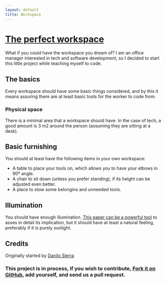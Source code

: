 ```yaml
---
layout: default
title: Workspace
---
```


# [The perfect workspace](http://danilosierrac.github.io/workspace/)

What if you could have the workspace you dream of? I am an office manager interested in tech and software development, so I decided to start this little project while teaching myself to code.

## The basics

Every workspace should have some basic things considered, and by this it means assuring there are at least basic tools for the worker to code from.

### Physical space

There is a minimal area that a workspace should have. In the case of tech, a good amount is 3 m2 around the person (assuming they are sitting at a desk).


## Basic furnishing

You should at least have the following items in your own workspace:

* A table to place your tools on, which allows you to have your elbows in 90º angle.
* A chair to sit down (unless you prefer standing), if its height can be adjusted even better.
* A place to stow some belongins and unneeded tools.

## Illumination

You should have enough illumination. [This paper can be a powerful tool](http://www.oshr.nc.gov/Support/Safety/handbook/Illumination%20Final.pdf) to asses in detail its implication, but it should have at least a natural feeling, preferably if it is purely sunlight.

## Credits

Originally started by [Danilo Sierra](http://danilosierra.com/)

### This project is in process, if you wish to contribute, [Fork it on GitHub](http://danilosierrac.github.io/workspace/), add yourself, and send us a pull request.
